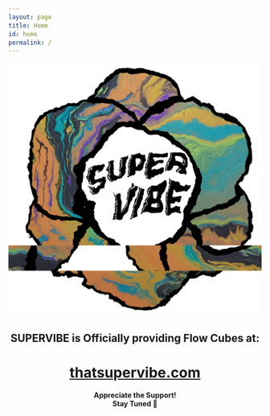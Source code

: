 ```yaml
---
layout: page
title: Home
id: home
permalink: /
---
```

<a href="https://thatsupervibe.com/"><img src="/assets/6133_Glitch3.png"/></a>
<h2 style="text-align:center;">SUPERVIBE is Officially providing Flow Cubes at:</h2>

<h1 style="text-align:center;"><a href="https://thatsupervibe.com/">thatsupervibe.com</a></h1>

<h4 style="text-align:center;">Appreciate the Support! <br> Stay Tuned 📡</h4>



<style>
  .wrapper {
    max-width: 46em;
  }
</style>
